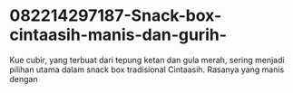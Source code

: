 # 082214297187-Snack-box-cintaasih-manis-dan-gurih-
Kue cubir, yang terbuat dari tepung ketan dan gula merah, sering menjadi pilihan utama dalam snack box tradisional Cintaasih. Rasanya yang manis dengan 
